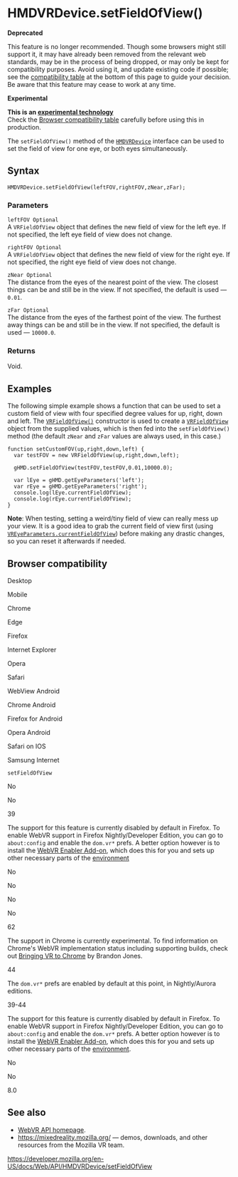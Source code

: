 HMDVRDevice.setFieldOfView()
============================

**Deprecated**

This feature is no longer recommended. Though some browsers might still support it, it may have already been removed from the relevant web standards, may be in the process of being dropped, or may only be kept for compatibility purposes. Avoid using it, and update existing code if possible; see the [compatibility table](#browser_compatibility) at the bottom of this page to guide your decision. Be aware that this feature may cease to work at any time.

**Experimental**

**This is an [experimental technology](https://developer.mozilla.org/en-US/docs/MDN/Guidelines/Conventions_definitions#experimental)**  
Check the [Browser compatibility table](#browser_compatibility) carefully before using this in production.

The `setFieldOfView()` method of the [`HMDVRDevice`](../hmdvrdevice) interface can be used to set the field of view for one eye, or both eyes simultaneously.

Syntax
------

    HMDVRDevice.setFieldOfView(leftFOV,rightFOV,zNear,zFar);

### Parameters

`leftFOV Optional`  
A `VRFieldOfView` object that defines the new field of view for the left eye. If not specified, the left eye field of view does not change.

`rightFOV Optional`  
A `VRFieldOfView` object that defines the new field of view for the right eye. If not specified, the right eye field of view does not change.

`zNear Optional`  
The distance from the eyes of the nearest point of the view. The closest things can be and still be in the view. If not specified, the default is used — `0.01`.

`zFar Optional`  
The distance from the eyes of the farthest point of the view. The furthest away things can be and still be in the view. If not specified, the default is used — `10000.0`.

### Returns

Void.

Examples
--------

The following simple example shows a function that can be used to set a custom field of view with four specified degree values for up, right, down and left. The [`VRFieldOfView()`](../vrfieldofview/vrfieldofview) constructor is used to create a [`VRFieldOfView`](../vrfieldofview) object from the supplied values, which is then fed into the `setFieldOfView()` method (the default `zNear` and `zFar` values are always used, in this case.)

    function setCustomFOV(up,right,down,left) {
      var testFOV = new VRFieldOfView(up,right,down,left);

      gHMD.setFieldOfView(testFOV,testFOV,0.01,10000.0);

      var lEye = gHMD.getEyeParameters('left');
      var rEye = gHMD.getEyeParameters('right');
      console.log(lEye.currentFieldOfView);
      console.log(rEye.currentFieldOfView);
    }

**Note**: When testing, setting a weird/tiny field of view can really mess up your view. It is a good idea to grab the current field of view first (using [`VREyeParameters.currentFieldOfView`](../vreyeparameters/fieldofview)) before making any drastic changes, so you can reset it afterwards if needed.

Browser compatibility
---------------------

Desktop

Mobile

Chrome

Edge

Firefox

Internet Explorer

Opera

Safari

WebView Android

Chrome Android

Firefox for Android

Opera Android

Safari on IOS

Samsung Internet

`setFieldOfView`

No

No

39

The support for this feature is currently disabled by default in Firefox. To enable WebVR support in Firefox Nightly/Developer Edition, you can go to `about:config` and enable the `dom.vr*` prefs. A better option however is to install the [WebVR Enabler Add-on](http://www.mozvr.com/downloads/webvr-addon-0.1.0.xpi), which does this for you and sets up other necessary parts of the [environment](https://developer.mozilla.org/docs/Web/API/WebVR_API/WebVR_environment_setup)

No

No

No

No

62

The support in Chrome is currently experimental. To find information on Chrome's WebVR implementation status including supporting builds, check out [Bringing VR to Chrome](http://blog.tojicode.com/2014/07/bringing-vr-to-chrome.html) by Brandon Jones.

44

The `dom.vr*` prefs are enabled by default at this point, in Nightly/Aurora editions.

39-44

The support for this feature is currently disabled by default in Firefox. To enable WebVR support in Firefox Nightly/Developer Edition, you can go to `about:config` and enable the `dom.vr*` prefs. A better option however is to install the [WebVR Enabler Add-on](http://www.mozvr.com/downloads/webvr-addon-0.1.0.xpi), which does this for you and sets up other necessary parts of the [environment](https://developer.mozilla.org/docs/Web/API/WebVR_API/WebVR_environment_setup).

No

No

8.0

See also
--------

-   [WebVR API homepage](../webvr_api).
-   <https://mixedreality.mozilla.org/> — demos, downloads, and other resources from the Mozilla VR team.

<a href="https://developer.mozilla.org/en-US/docs/Web/API/HMDVRDevice/setFieldOfView" class="_attribution-link">https://developer.mozilla.org/en-US/docs/Web/API/HMDVRDevice/setFieldOfView</a>
